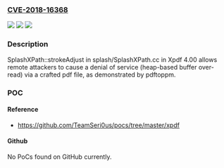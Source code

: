 ### [CVE-2018-16368](https://cve.mitre.org/cgi-bin/cvename.cgi?name=CVE-2018-16368)
![](https://img.shields.io/static/v1?label=Product&message=n%2Fa&color=blue)
![](https://img.shields.io/static/v1?label=Version&message=n%2Fa&color=blue)
![](https://img.shields.io/static/v1?label=Vulnerability&message=n%2Fa&color=brighgreen)

### Description

SplashXPath::strokeAdjust in splash/SplashXPath.cc in Xpdf 4.00 allows remote attackers to cause a denial of service (heap-based buffer over-read) via a crafted pdf file, as demonstrated by pdftoppm.

### POC

#### Reference
- https://github.com/TeamSeri0us/pocs/tree/master/xpdf

#### Github
No PoCs found on GitHub currently.

